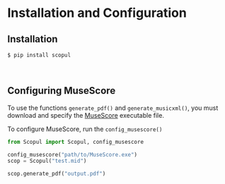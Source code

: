 # Installation and Configuration

## Installation

```cmd
$ pip install scopul
```
<br>

## Configuring MuseScore

To use the functions `generate_pdf()` and `generate_musicxml()`, you must download and specify the [MuseScore](https://musescore.org/en/download) executable file.

To configure MuseScore, run the `config_musescore()`

```python
from Scopul import Scopul, config_musescore

config_musescore("path/to/MuseScore.exe")
scop = Scopul("test.mid")

scop.generate_pdf("output.pdf")
```


